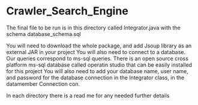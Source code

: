 # Crawler_Search_Engine

The final file to be run is in this directory called Integrator.java with the schema database_schema.sql

You will need to download the whole package, and add Jsoup library as an external JAR in your project
You will also need to connect to a database. Our queries correspond to ms-sql queries.
There is an open source cross platform ms-sql database called operatin studio that can be easily installed for this project
You will also need to add your database name, user name, and password for the database connection in the Integrator class, in the datamember Connection con.

In each directory there is a read me for any needed further details
